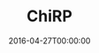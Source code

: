 ---
# Project title.
title: "ChiRP"

# Date this page was created.
date: 2016-04-27T00:00:00

# Project summary to display on homepage.
summary: R Package for Dirichlet Process Mixtures of zero-inflated, logistic, and linear regressions.

# Tags: can be used for filtering projects.
# Example: `tags = ["machine-learning", "deep-learning"]`
tags: ["bnp", "software"]

# Optional external URL for project (replaces project detail page).
external_link: "https://stablemarkets.github.io/ChiRPsite/index.html"

# Featured image
# To use, add an image named `featured.jpg/png` to your project's folder. 
image:
  focal_point: "Smart"
---